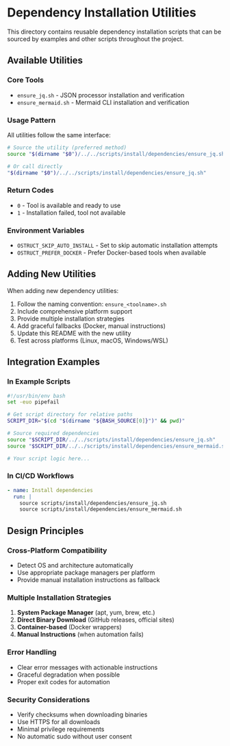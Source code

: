 # Dependency Installation Utilities

This directory contains reusable dependency installation scripts that can be sourced by examples and other scripts throughout the project.

## Available Utilities

### Core Tools

- `ensure_jq.sh` - JSON processor installation and verification
- `ensure_mermaid.sh` - Mermaid CLI installation and verification

### Usage Pattern

All utilities follow the same interface:

```bash
# Source the utility (preferred method)
source "$(dirname "$0")/../../scripts/install/dependencies/ensure_jq.sh"

# Or call directly
"$(dirname "$0")/../../scripts/install/dependencies/ensure_jq.sh"
```

### Return Codes

- `0` - Tool is available and ready to use
- `1` - Installation failed, tool not available

### Environment Variables

- `OSTRUCT_SKIP_AUTO_INSTALL` - Set to skip automatic installation attempts
- `OSTRUCT_PREFER_DOCKER` - Prefer Docker-based tools when available

## Adding New Utilities

When adding new dependency utilities:

1. Follow the naming convention: `ensure_<toolname>.sh`
2. Include comprehensive platform support
3. Provide multiple installation strategies
4. Add graceful fallbacks (Docker, manual instructions)
5. Update this README with the new utility
6. Test across platforms (Linux, macOS, Windows/WSL)

## Integration Examples

### In Example Scripts

```bash
#!/usr/bin/env bash
set -euo pipefail

# Get script directory for relative paths
SCRIPT_DIR="$(cd "$(dirname "${BASH_SOURCE[0]}")" && pwd)"

# Source required dependencies
source "$SCRIPT_DIR/../../scripts/install/dependencies/ensure_jq.sh"
source "$SCRIPT_DIR/../../scripts/install/dependencies/ensure_mermaid.sh"

# Your script logic here...
```

### In CI/CD Workflows

```yaml
- name: Install dependencies
  run: |
    source scripts/install/dependencies/ensure_jq.sh
    source scripts/install/dependencies/ensure_mermaid.sh
```

## Design Principles

### Cross-Platform Compatibility

- Detect OS and architecture automatically
- Use appropriate package managers per platform
- Provide manual installation instructions as fallback

### Multiple Installation Strategies

1. **System Package Manager** (apt, yum, brew, etc.)
2. **Direct Binary Download** (GitHub releases, official sites)
3. **Container-based** (Docker wrappers)
4. **Manual Instructions** (when automation fails)

### Error Handling

- Clear error messages with actionable instructions
- Graceful degradation when possible
- Proper exit codes for automation

### Security Considerations

- Verify checksums when downloading binaries
- Use HTTPS for all downloads
- Minimal privilege requirements
- No automatic sudo without user consent
